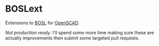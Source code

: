 # BOSLext

Extensions to [BOSL](https://github.com/revarbat/BOSL) for [OpenSCAD](https://github.com/openscad/openscad). 

*Not production ready*. I'll spend some more time making sure these are actually improvements then submit some targeted pull requests.
